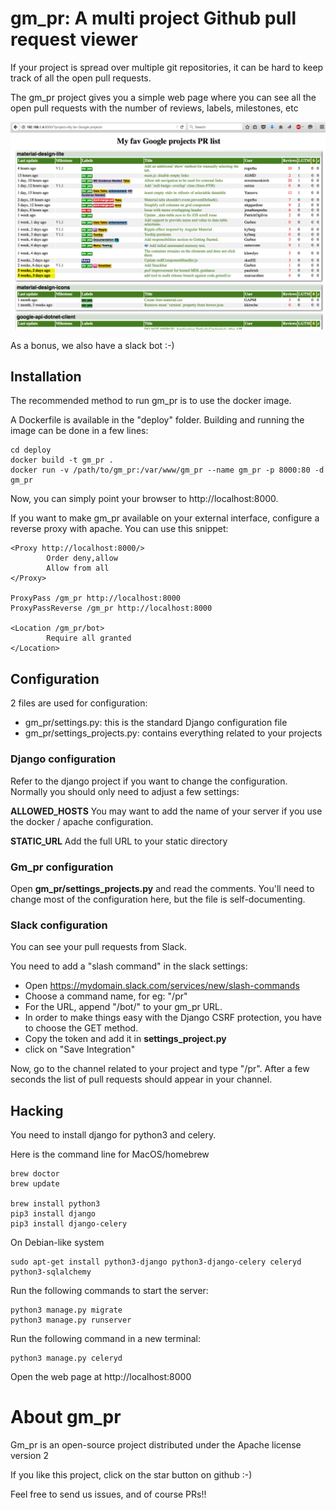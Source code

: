 # gm_pr: A multi project Github pull request viewer


If your project is spread over multiple git repositories, it can be hard to
keep track of all the open pull requests.

The gm_pr project gives you a simple web page where you can see all the open
pull requests with the number of reviews, labels, milestones, etc

![screenshot](screenshot.png)

As a bonus, we also have a slack bot :-)

## Installation

The recommended method to run gm_pr is to use the docker image.

A Dockerfile is available in the "deploy" folder. Building and running the image
can be done in a few lines:

```
cd deploy
docker build -t gm_pr .
docker run -v /path/to/gm_pr:/var/www/gm_pr --name gm_pr -p 8000:80 -d gm_pr
```

Now, you can simply point your browser to http://localhost:8000.

If you want to make gm_pr available on your external interface, configure a
reverse proxy with apache. You can use this snippet:

```
<Proxy http://localhost:8000/>
        Order deny,allow
        Allow from all
</Proxy>

ProxyPass /gm_pr http://localhost:8000
ProxyPassReverse /gm_pr http://localhost:8000

<Location /gm_pr/bot>
        Require all granted
</Location>
```

## Configuration

2 files are used for configuration:

 * gm_pr/settings.py: this is the standard Django configuration file
 * gm_pr/settings_projects.py: contains everything related to your projects

### Django configuration

Refer to the django project if you want to change the configuration.
Normally you should only need to adjust a few settings:

**ALLOWED_HOSTS** You may want to add the name of your server if you use
the docker / apache configuration.

**STATIC_URL** Add the full URL to your static directory

### Gm_pr configuration

Open **gm_pr/settings_projects.py** and read the comments. You'll need to change
most of the configuration here, but the file is self-documenting.

### Slack configuration

You can see your pull requests from Slack.

You need to add a "slash command" in the slack settings:

 * Open https://mydomain.slack.com/services/new/slash-commands
 * Choose a command name, for eg: "/pr"
 * For the URL, append "/bot/" to your gm_pr URL.
 * In order to make things easy with the Django CSRF protection, you have to
 choose the GET method.
 * Copy the token and add it in **settings_project.py**
 * click on "Save Integration"

Now, go to the channel related to your project and type "/pr". After a
few seconds the list of pull requests should appear in your channel.

## Hacking

You need to install django for python3 and celery.

Here is the command line for MacOS/homebrew

```
brew doctor
brew update

brew install python3
pip3 install django
pip3 install django-celery
```

On Debian-like system

```
sudo apt-get install python3-django python3-django-celery celeryd python3-sqlalchemy
```


Run the following commands to start the server:
```
python3 manage.py migrate
python3 manage.py runserver
```

Run the following command in a new terminal:
```
python3 manage.py celeryd
```

Open the web page at http://localhost:8000

# About gm_pr

Gm_pr is an open-source project distributed under the Apache license
version 2

If you like this project, click on the star button on github  :-)

Feel free to send us issues, and of course PRs!!
